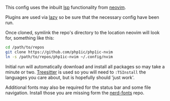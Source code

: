 This config uses the inbuilt [lsp](https://microsoft.github.io/language-server-protocol/) functionality from [neovim](https://github.com/neovim/neovim). 

Plugins are used via [lazy](https://github.com/folke/lazy.nvim) so be sure that the necessary config have been run.

Once cloned, symlink the repo's directory to the location neovim will look for, something like this:
```bash
cd /path/to/repos
git clone https://github.com/php1ic/php1ic-nvim
ln -s /path/to/repos/php1ic-nvim ~/.config/nvim
```

Initial run will automatically download and install all packages so may take a minute or two.
[Treesitter](https://tree-sitter.github.io/tree-sitter/) is used so you will need to `:TSInstall` the languages you care about, but is hopefully should 'just work'.

Additional fonts may also be required for the status bar and some file navigation.
Install those you are missing form the [nerd-fonts](https://github.com/ryanoasis/nerd-fonts) repo.

